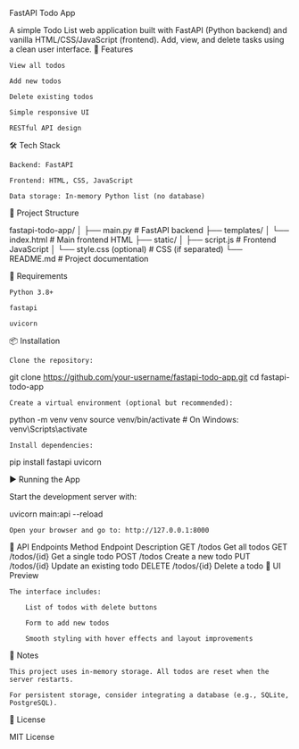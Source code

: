 FastAPI Todo App

A simple Todo List web application built with FastAPI (Python backend) and vanilla HTML/CSS/JavaScript (frontend). Add, view, and delete tasks using a clean user interface.
🚀 Features

    View all todos

    Add new todos

    Delete existing todos

    Simple responsive UI

    RESTful API design

🛠️ Tech Stack

    Backend: FastAPI

    Frontend: HTML, CSS, JavaScript

    Data storage: In-memory Python list (no database)

📂 Project Structure

fastapi-todo-app/
│
├── main.py                  # FastAPI backend
├── templates/
│   └── index.html           # Main frontend HTML
├── static/
│   ├── script.js            # Frontend JavaScript
│   └── style.css (optional) # CSS (if separated)
└── README.md                # Project documentation

🧰 Requirements

    Python 3.8+

    fastapi

    uvicorn

📦 Installation

    Clone the repository:

git clone https://github.com/your-username/fastapi-todo-app.git
cd fastapi-todo-app

    Create a virtual environment (optional but recommended):

python -m venv venv
source venv/bin/activate  # On Windows: venv\Scripts\activate

    Install dependencies:

pip install fastapi uvicorn

▶️ Running the App

Start the development server with:

uvicorn main:api --reload

    Open your browser and go to: http://127.0.0.1:8000

🔧 API Endpoints
Method	Endpoint	Description
GET	/todos	Get all todos
GET	/todos/{id}	Get a single todo
POST	/todos	Create a new todo
PUT	/todos/{id}	Update an existing todo
DELETE	/todos/{id}	Delete a todo
🎨 UI Preview

    The interface includes:

        List of todos with delete buttons

        Form to add new todos

        Smooth styling with hover effects and layout improvements

📌 Notes

    This project uses in-memory storage. All todos are reset when the server restarts.

    For persistent storage, consider integrating a database (e.g., SQLite, PostgreSQL).

📜 License

MIT License
